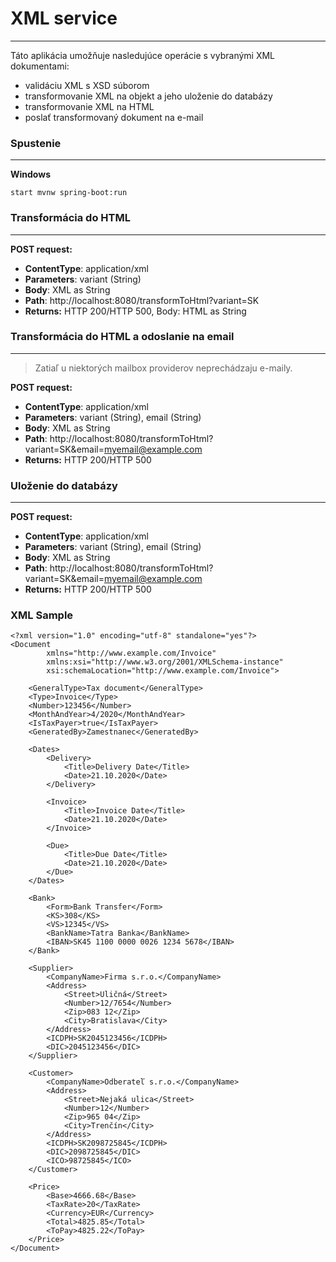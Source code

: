 # XML service
___
Táto aplikácia umožňuje nasledujúce operácie s vybranými XML dokumentami:
* validáciu XML s XSD súborom
* transformovanie XML na objekt a jeho uloženie do databázy
* transformovanie XML na HTML
* poslať transformovaný dokument na e-mail

### Spustenie
___
**Windows**
```
start mvnw spring-boot:run
```

### Transformácia do HTML
___
**POST request:**
* **ContentType**: application/xml
* **Parameters**: variant (String) 
* **Body**: XML as String
* **Path**: http://localhost:8080/transformToHtml?variant=SK
* **Returns:** HTTP 200/HTTP 500, Body: HTML as String

### Transformácia do HTML a odoslanie na email
___
> Zatiaľ u niektorých mailbox providerov neprechádzaju e-maily. 

**POST request:**
* **ContentType**: application/xml
* **Parameters**: variant (String), email (String) 
* **Body**: XML as String
* **Path**: http://localhost:8080/transformToHtml?variant=SK&email=myemail@example.com
* **Returns:** HTTP 200/HTTP 500 

### Uloženie do databázy
___
**POST request:**
* **ContentType**: application/xml
* **Parameters**: variant (String), email (String) 
* **Body**: XML as String
* **Path**: http://localhost:8080/transformToHtml?variant=SK&email=myemail@example.com
* **Returns:** HTTP 200/HTTP 500

### XML Sample
```
<?xml version="1.0" encoding="utf-8" standalone="yes"?>
<Document
        xmlns="http://www.example.com/Invoice"
        xmlns:xsi="http://www.w3.org/2001/XMLSchema-instance"
        xsi:schemaLocation="http://www.example.com/Invoice">
        
    <GeneralType>Tax document</GeneralType>
    <Type>Invoice</Type>
    <Number>123456</Number>
    <MonthAndYear>4/2020</MonthAndYear>
    <IsTaxPayer>true</IsTaxPayer>
    <GeneratedBy>Zamestnanec</GeneratedBy>

    <Dates>
        <Delivery>
            <Title>Delivery Date</Title>
            <Date>21.10.2020</Date>
        </Delivery>

        <Invoice>
            <Title>Invoice Date</Title>
            <Date>21.10.2020</Date>
        </Invoice>

        <Due>
            <Title>Due Date</Title>
            <Date>21.10.2020</Date>
        </Due>
    </Dates>

    <Bank>
        <Form>Bank Transfer</Form>
        <KS>308</KS>
        <VS>12345</VS>
        <BankName>Tatra Banka</BankName>
        <IBAN>SK45 1100 0000 0026 1234 5678</IBAN>
    </Bank>

    <Supplier>
        <CompanyName>Firma s.r.o.</CompanyName>
        <Address>
            <Street>Uličná</Street>
            <Number>12/7654</Number>
            <Zip>083 12</Zip>
            <City>Bratislava</City>
        </Address>
        <ICDPH>SK2045123456</ICDPH>
        <DIC>2045123456</DIC>
    </Supplier>

    <Customer>
        <CompanyName>Odberateľ s.r.o.</CompanyName>
        <Address>
            <Street>Nejaká ulica</Street>
            <Number>12</Number>
            <Zip>965 04</Zip>
            <City>Trenčín</City>
        </Address>
        <ICDPH>SK2098725845</ICDPH>
        <DIC>2098725845</DIC>
        <ICO>98725845</ICO>
    </Customer>

    <Price>
        <Base>4666.68</Base>
        <TaxRate>20</TaxRate>
        <Currency>EUR</Currency>
        <Total>4825.85</Total>
        <ToPay>4825.22</ToPay>
    </Price>
</Document>
```


